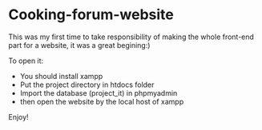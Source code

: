 # Cooking-forum-website
This was my first time to take responsibility of making the whole front-end part for a website, it was a great begining:) 

To open it: 
- You should install xampp 
- Put the project directory in htdocs folder
- Import the database (project_it) in phpmyadmin
- then open the website by the local host of xampp

Enjoy!
